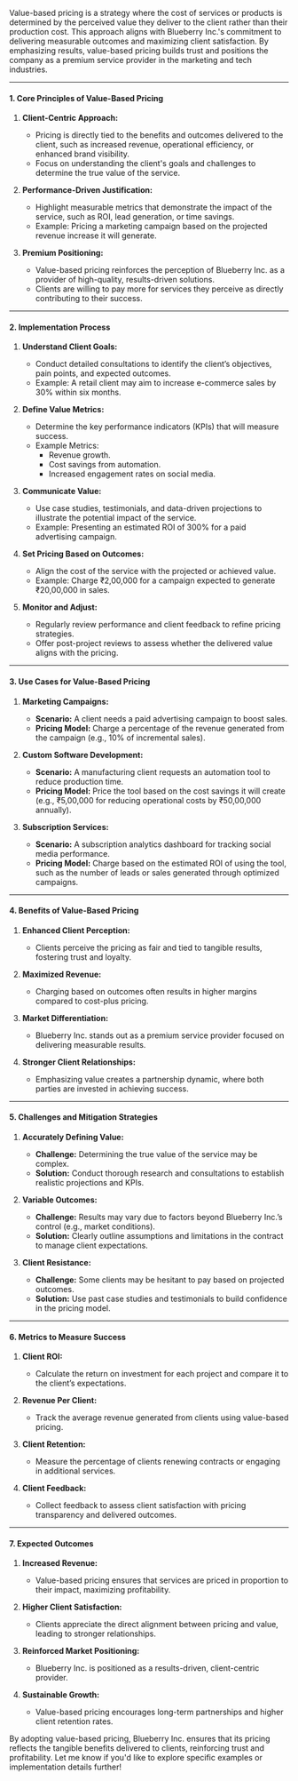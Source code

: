 
Value-based pricing is a strategy where the cost of services or products is determined by the perceived value they deliver to the client rather than their production cost. This approach aligns with Blueberry Inc.'s commitment to delivering measurable outcomes and maximizing client satisfaction. By emphasizing results, value-based pricing builds trust and positions the company as a premium service provider in the marketing and tech industries.

---

#### **1. Core Principles of Value-Based Pricing**

1. **Client-Centric Approach:**
    
    - Pricing is directly tied to the benefits and outcomes delivered to the client, such as increased revenue, operational efficiency, or enhanced brand visibility.
    - Focus on understanding the client's goals and challenges to determine the true value of the service.
2. **Performance-Driven Justification:**
    
    - Highlight measurable metrics that demonstrate the impact of the service, such as ROI, lead generation, or time savings.
    - Example: Pricing a marketing campaign based on the projected revenue increase it will generate.
3. **Premium Positioning:**
    
    - Value-based pricing reinforces the perception of Blueberry Inc. as a provider of high-quality, results-driven solutions.
    - Clients are willing to pay more for services they perceive as directly contributing to their success.

---

#### **2. Implementation Process**

1. **Understand Client Goals:**
    
    - Conduct detailed consultations to identify the client’s objectives, pain points, and expected outcomes.
    - Example: A retail client may aim to increase e-commerce sales by 30% within six months.
2. **Define Value Metrics:**
    
    - Determine the key performance indicators (KPIs) that will measure success.
    - Example Metrics:
        - Revenue growth.
        - Cost savings from automation.
        - Increased engagement rates on social media.
3. **Communicate Value:**
    
    - Use case studies, testimonials, and data-driven projections to illustrate the potential impact of the service.
    - Example: Presenting an estimated ROI of 300% for a paid advertising campaign.
4. **Set Pricing Based on Outcomes:**
    
    - Align the cost of the service with the projected or achieved value.
    - Example: Charge ₹2,00,000 for a campaign expected to generate ₹20,00,000 in sales.
5. **Monitor and Adjust:**
    
    - Regularly review performance and client feedback to refine pricing strategies.
    - Offer post-project reviews to assess whether the delivered value aligns with the pricing.

---

#### **3. Use Cases for Value-Based Pricing**

1. **Marketing Campaigns:**
    
    - **Scenario:** A client needs a paid advertising campaign to boost sales.
    - **Pricing Model:** Charge a percentage of the revenue generated from the campaign (e.g., 10% of incremental sales).
2. **Custom Software Development:**
    
    - **Scenario:** A manufacturing client requests an automation tool to reduce production time.
    - **Pricing Model:** Price the tool based on the cost savings it will create (e.g., ₹5,00,000 for reducing operational costs by ₹50,00,000 annually).
3. **Subscription Services:**
    
    - **Scenario:** A subscription analytics dashboard for tracking social media performance.
    - **Pricing Model:** Charge based on the estimated ROI of using the tool, such as the number of leads or sales generated through optimized campaigns.

---

#### **4. Benefits of Value-Based Pricing**

1. **Enhanced Client Perception:**
    
    - Clients perceive the pricing as fair and tied to tangible results, fostering trust and loyalty.
2. **Maximized Revenue:**
    
    - Charging based on outcomes often results in higher margins compared to cost-plus pricing.
3. **Market Differentiation:**
    
    - Blueberry Inc. stands out as a premium service provider focused on delivering measurable results.
4. **Stronger Client Relationships:**
    
    - Emphasizing value creates a partnership dynamic, where both parties are invested in achieving success.

---

#### **5. Challenges and Mitigation Strategies**

1. **Accurately Defining Value:**
    
    - **Challenge:** Determining the true value of the service may be complex.
    - **Solution:** Conduct thorough research and consultations to establish realistic projections and KPIs.
2. **Variable Outcomes:**
    
    - **Challenge:** Results may vary due to factors beyond Blueberry Inc.’s control (e.g., market conditions).
    - **Solution:** Clearly outline assumptions and limitations in the contract to manage client expectations.
3. **Client Resistance:**
    
    - **Challenge:** Some clients may be hesitant to pay based on projected outcomes.
    - **Solution:** Use past case studies and testimonials to build confidence in the pricing model.

---

#### **6. Metrics to Measure Success**

1. **Client ROI:**
    
    - Calculate the return on investment for each project and compare it to the client’s expectations.
2. **Revenue Per Client:**
    
    - Track the average revenue generated from clients using value-based pricing.
3. **Client Retention:**
    
    - Measure the percentage of clients renewing contracts or engaging in additional services.
4. **Client Feedback:**
    
    - Collect feedback to assess client satisfaction with pricing transparency and delivered outcomes.

---

#### **7. Expected Outcomes**

1. **Increased Revenue:**
    
    - Value-based pricing ensures that services are priced in proportion to their impact, maximizing profitability.
2. **Higher Client Satisfaction:**
    
    - Clients appreciate the direct alignment between pricing and value, leading to stronger relationships.
3. **Reinforced Market Positioning:**
    
    - Blueberry Inc. is positioned as a results-driven, client-centric provider.
4. **Sustainable Growth:**
    
    - Value-based pricing encourages long-term partnerships and higher client retention rates.

By adopting value-based pricing, Blueberry Inc. ensures that its pricing reflects the tangible benefits delivered to clients, reinforcing trust and profitability. Let me know if you'd like to explore specific examples or implementation details further!